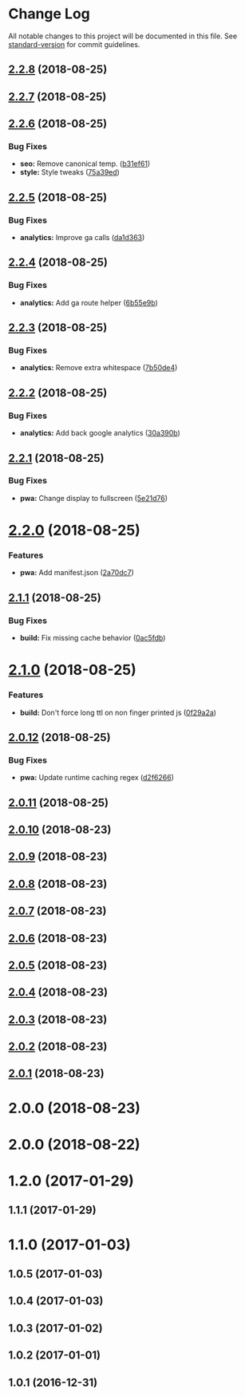 # Change Log

All notable changes to this project will be documented in this file. See [standard-version](https://github.com/conventional-changelog/standard-version) for commit guidelines.

<a name="2.2.8"></a>
## [2.2.8](https://github.com/ReedD/dadoune.com/compare/v2.2.7...v2.2.8) (2018-08-25)



<a name="2.2.7"></a>
## [2.2.7](https://github.com/ReedD/dadoune.com/compare/v2.2.6...v2.2.7) (2018-08-25)



<a name="2.2.6"></a>
## [2.2.6](https://github.com/ReedD/dadoune.com/compare/v2.2.5...v2.2.6) (2018-08-25)


### Bug Fixes

* **seo:** Remove canonical temp. ([b31ef61](https://github.com/ReedD/dadoune.com/commit/b31ef61))
* **style:** Style tweaks ([75a39ed](https://github.com/ReedD/dadoune.com/commit/75a39ed))



<a name="2.2.5"></a>
## [2.2.5](https://github.com/ReedD/dadoune.com/compare/v2.2.4...v2.2.5) (2018-08-25)


### Bug Fixes

* **analytics:** Improve ga calls ([da1d363](https://github.com/ReedD/dadoune.com/commit/da1d363))



<a name="2.2.4"></a>
## [2.2.4](https://github.com/ReedD/dadoune.com/compare/v2.2.3...v2.2.4) (2018-08-25)


### Bug Fixes

* **analytics:** Add ga route helper ([6b55e9b](https://github.com/ReedD/dadoune.com/commit/6b55e9b))



<a name="2.2.3"></a>
## [2.2.3](https://github.com/ReedD/dadoune.com/compare/v2.2.2...v2.2.3) (2018-08-25)


### Bug Fixes

* **analytics:** Remove extra whitespace ([7b50de4](https://github.com/ReedD/dadoune.com/commit/7b50de4))



<a name="2.2.2"></a>
## [2.2.2](https://github.com/ReedD/dadoune.com/compare/v2.2.1...v2.2.2) (2018-08-25)


### Bug Fixes

* **analytics:** Add back google analytics ([30a390b](https://github.com/ReedD/dadoune.com/commit/30a390b))



<a name="2.2.1"></a>
## [2.2.1](https://github.com/ReedD/dadoune.com/compare/v2.2.0...v2.2.1) (2018-08-25)


### Bug Fixes

* **pwa:** Change display to fullscreen ([5e21d76](https://github.com/ReedD/dadoune.com/commit/5e21d76))



<a name="2.2.0"></a>
# [2.2.0](https://github.com/ReedD/dadoune.com/compare/v2.1.1...v2.2.0) (2018-08-25)


### Features

* **pwa:** Add manifest.json ([2a70dc7](https://github.com/ReedD/dadoune.com/commit/2a70dc7))



<a name="2.1.1"></a>
## [2.1.1](https://github.com/ReedD/dadoune.com/compare/v2.1.0...v2.1.1) (2018-08-25)


### Bug Fixes

* **build:** Fix missing cache behavior ([0ac5fdb](https://github.com/ReedD/dadoune.com/commit/0ac5fdb))



<a name="2.1.0"></a>
# [2.1.0](https://github.com/ReedD/dadoune.com/compare/v2.0.12...v2.1.0) (2018-08-25)


### Features

* **build:** Don't force long ttl on non finger printed js ([0f29a2a](https://github.com/ReedD/dadoune.com/commit/0f29a2a))



<a name="2.0.12"></a>
## [2.0.12](https://github.com/ReedD/dadoune.com/compare/v2.0.11...v2.0.12) (2018-08-25)


### Bug Fixes

* **pwa:** Update runtime caching regex ([d2f6266](https://github.com/ReedD/dadoune.com/commit/d2f6266))



<a name="2.0.11"></a>
## [2.0.11](https://github.com/ReedD/dadoune.com/compare/v2.0.10...v2.0.11) (2018-08-25)



<a name="2.0.10"></a>
## [2.0.10](https://github.com/ReedD/dadoune.com/compare/v2.0.9...v2.0.10) (2018-08-23)



<a name="2.0.9"></a>
## [2.0.9](https://github.com/ReedD/dadoune.com/compare/v2.0.8...v2.0.9) (2018-08-23)



<a name="2.0.8"></a>
## [2.0.8](https://github.com/ReedD/dadoune.com/compare/v2.0.7...v2.0.8) (2018-08-23)



<a name="2.0.7"></a>
## [2.0.7](https://github.com/ReedD/dadoune.com/compare/v2.0.6...v2.0.7) (2018-08-23)



<a name="2.0.6"></a>
## [2.0.6](https://github.com/ReedD/dadoune.com/compare/v2.0.5...v2.0.6) (2018-08-23)



<a name="2.0.5"></a>
## [2.0.5](https://github.com/ReedD/dadoune.com/compare/v2.0.4...v2.0.5) (2018-08-23)



<a name="2.0.4"></a>
## [2.0.4](https://github.com/ReedD/dadoune.com/compare/v2.0.3...v2.0.4) (2018-08-23)



<a name="2.0.3"></a>
## [2.0.3](https://github.com/ReedD/dadoune.com/compare/v2.0.2...v2.0.3) (2018-08-23)



<a name="2.0.2"></a>
## [2.0.2](https://github.com/ReedD/dadoune.com/compare/v2.0.1...v2.0.2) (2018-08-23)



<a name="2.0.1"></a>
## [2.0.1](https://github.com/ReedD/dadoune.com/compare/v2.0.0...v2.0.1) (2018-08-23)



<a name="2.0.0"></a>
# 2.0.0 (2018-08-23)



<a name="2.0.0"></a>
# 2.0.0 (2018-08-22)



<a name="1.2.0"></a>
# 1.2.0 (2017-01-29)



<a name="1.1.1"></a>
## 1.1.1 (2017-01-29)



<a name="1.1.0"></a>
# 1.1.0 (2017-01-03)



<a name="1.0.5"></a>
## 1.0.5 (2017-01-03)



<a name="1.0.4"></a>
## 1.0.4 (2017-01-03)



<a name="1.0.3"></a>
## 1.0.3 (2017-01-02)



<a name="1.0.2"></a>
## 1.0.2 (2017-01-01)



<a name="1.0.1"></a>
## 1.0.1 (2016-12-31)
